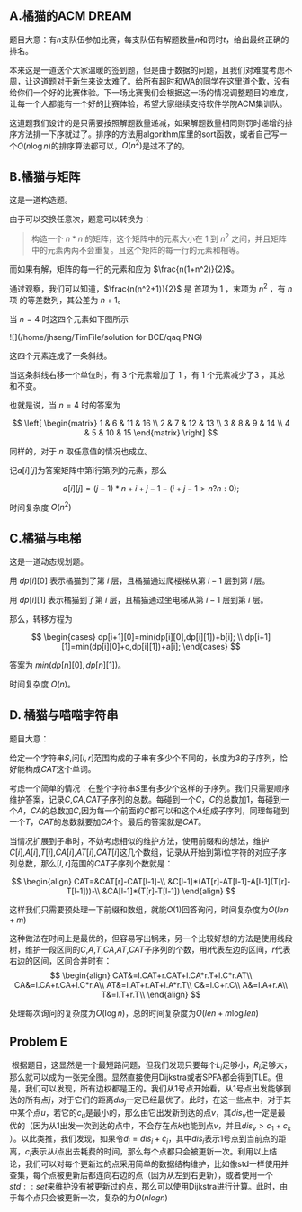 ## A.橘猫的ACM DREAM

题目大意：有$n$支队伍参加比赛，每支队伍有解题数量$n$和罚时$t$，给出最终正确的排名。

本来这是一道送个大家温暖的签到题，但是由于数据的问题，且我们对难度考虑不周，让这道题对于新生来说太难了。给所有超时和WA的同学在这里道个歉，没有给你们一个好的比赛体验。下一场比赛我们会根据这一场的情况调整题目的难度，让每一个人都能有一个好的比赛体验，希望大家继续支持软件学院ACM集训队。

这道题我们设计的是只需要按照解题数量递减，如果解题数量相同则罚时递增的排序方法排一下序就过了。排序的方法用algorithm库里的sort函数，或者自己写一个$O(n\log n)$的排序算法都可以，$O(n^2)$是过不了的。

## B.橘猫与矩阵

这是一道构造题。

由于可以交换任意次，题意可以转换为：

> 构造一个 $n*n$ 的矩阵，这个矩阵中的元素大小在 $1$ 到 $n^2$ 之间，并且矩阵中的元素两两不会重复。且这个矩阵的每一行的元素和相等。

而如果有解，矩阵的每一行的元素和应为 $\frac{n(1+n^2)}{2}$。

通过观察，我们可以知道，$\frac{n(n^2+1)}{2}$ 是 首项为 $1$ ，末项为 $n^2$ ，有 $n$ 项 的等差数列，其公差为 $n+1$。

当 $n=4$ 时这四个元素如下图所示

![](/home/jhseng/TimFile/solution for BCE/qaq.PNG)

这四个元素连成了一条斜线。

当这条斜线右移一个单位时，有 $3$ 个元素增加了 $1$ ，有 $1$ 个元素减少了$3$ ，其总和不变。

也就是说，当 $n=4$ 时的答案为

$$
\left[
\begin{matrix}
1 & 6 & 11 & 16 \\
2 & 7 & 12 & 13 \\
3 & 8 & 9 & 14 \\
4 & 5 & 10 & 15 
\end{matrix}
\right]
$$

同样的，对于 $n$ 取任意值的情况也成立。

记$a[i][j]$为答案矩阵中第i行第j列的元素，那么

$$
a[i][j]=(j-1)*n+i+j-1-(i+j-1>n?n:0);
$$

时间复杂度 $O(n^2)$

## C.橘猫与电梯

这是一道动态规划题。

用 $dp[i][0]$ 表示橘猫到了第 $i$ 层，且橘猫通过爬楼梯从第 $i-1$ 层到第 $i$ 层。

用 $dp[i][1]$ 表示橘猫到了第 $i$ 层，且橘猫通过坐电梯从第 $i-1$ 层到第 $i$ 层。

那么，转移方程为

$$
\begin{cases}
    dp[i+1][0]=min(dp[i][0],dp[i][1])+b[i]; \\
    dp[i+1][1]=min(dp[i][0]+c,dp[i][1])+a[i];
\end{cases}
$$

答案为 $min(dp[n][0],dp[n][1])$。

时间复杂度 $O(n)$。

## D.  橘猫与喵喵字符串 

题目大意：

给定一个字符串$S$,问$[l,r]$范围构成的子串有多少个不同的，长度为3的子序列，恰好能构成$CAT$这个单词。

考虑一个简单的情况：在整个字符串$S$里有多少个这样的子序列。我们只需要顺序维护答案，记录$C$,$CA$,$CAT$子序列的总数。每碰到一个$C$，$C$的总数加1，每碰到一个$A$，$CA$的总数加$C$,因为每一个前面的$C$都可以和这个$A$组成子序列，同理每碰到一个$T$，$CAT$的总数就要加$CA$个。最后的答案就是$CAT$。

当情况扩展到子串时，不妨考虑相似的维护方法，使用前缀和的想法，维护$C[i]$,$A[i]$,$T[i]$,$CA[i]$,$AT[i]$,$CAT[i]$这几个数组，记录从开始到第i位字符的对应子序列总数，那么$[l,r]$范围的$CAT$子序列个数就是：

$$
\begin{align}
CAT=&CAT[r]-CAT[l-1]-\\
&C[l-1]*(AT[r]-AT[l-1]-A[l-1](T[r]-T[l-1]))-\\
&CA[l-1]*(T[r]-T[l-1])
\end{align}
$$

这样我们只需要预处理一下前缀和数组，就能$O(1)$回答询问，时间复杂度为$O(len+m)$

这种做法在时间上是最优的，但容易写出锅来，另一个比较好想的方法是使用线段树，维护一段区间的$C$,$A$,$T$,$CA$,$AT$,$CAT$子序列的个数，用$l$代表左边的区间，$r$代表右边的区间，区间合并时有：
$$
\begin{align}
CAT&=l.CAT+r.CAT+l.CA*r.T+l.C*r.AT\\
CA&=l.CA+r.CA+l.C*r.A\\
AT&=l.AT+r.AT+l.A*r.T\\
C&=l.C+r.C\\
A&=l.A+r.A\\
T&=l.T+r.T\\
\end{align}
$$

处理每次询问的复杂度为$O(\log n)$，总的时间复杂度为$O(len+m\log len)$

## Problem E

​	根据题目，这显然是一个最短路问题，但我们发现只要每个$L_i$足够小，$R_i$足够大，那么就可以成为一张完全图。显然直接使用Dijkstra或者SPFA都会得到TLE。但是，我们可以发现，所有边权都是正的。我们从1号点开始看，从$1$号点出发能够到达的所有点$j$，对于它们的距离$dis_j$一定已经最优了。此时，在这一些点中，对于其中某个点$u$，若它的$c_u$是最小的，那么由它出发新到达的点$v$，其$dis_v$也一定是最优的（因为从1出发一次到达的点中，不会存在点$k$也能到点$v$，并且$dis_v > c_1 + c_k$ ）。以此类推，我们发现，如果令$d_i = dis_i + c_i$，其中$dis_i$表示1号点到当前点的距离，$c_i$表示从$i$点出去耗费的时间，那么每个点都只会被更新一次。利用以上结论，我们可以对每个更新过的点采用简单的数据结构维护，比如像std一样使用并查集，每个点被更新后都连向右边的点（因为从左到右更新），或者使用一个$std::set$来维护没有被更新过的点，那么可以使用Dijkstra进行计算。此时，由于每个点只会被更新一次，复杂的为$O(nlogn)$

